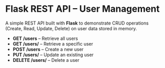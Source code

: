 # Flask REST API – User Management

A simple REST API built with **Flask** to demonstrate CRUD operations  
(Create, Read, Update, Delete) on user data stored in memory.

- **GET /users** – Retrieve all users
- **GET /users/<id>** – Retrieve a specific user
- **POST /users** – Create a new user
- **PUT /users/<id>** – Update an existing user
- **DELETE /users/<id>** – Delete a user
